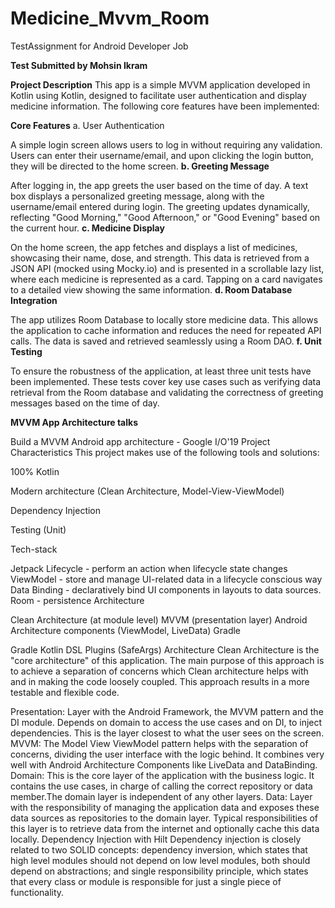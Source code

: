 # Medicine_Mvvm_Room
TestAssignment for Android Developer Job

**Test Submitted by Mohsin Ikram**

**Project Description**
This app is a simple MVVM application developed in Kotlin using Kotlin, designed to facilitate user authentication and display medicine information. The following core features have been implemented:

**Core Features**
a. User Authentication

A simple login screen allows users to log in without requiring any validation. Users can enter their username/email, and upon clicking the login button, they will be directed to the home screen.
**b. Greeting Message**

After logging in, the app greets the user based on the time of day. A text box displays a personalized greeting message, along with the username/email entered during login. The greeting updates dynamically, reflecting "Good Morning," "Good Afternoon," or "Good Evening" based on the current hour.
**c. Medicine Display**

On the home screen, the app fetches and displays a list of medicines, showcasing their name, dose, and strength. This data is retrieved from a JSON API (mocked using Mocky.io) and is presented in a scrollable lazy list, where each medicine is represented as a card. Tapping on a card navigates to a detailed view showing the same information.
**d. Room Database Integration**

The app utilizes Room Database to locally store medicine data. This allows the application to cache information and reduces the need for repeated API calls. The data is saved and retrieved seamlessly using a Room DAO.
**f. Unit Testing**

To ensure the robustness of the application, at least three unit tests have been implemented. These tests cover key use cases such as verifying data retrieval from the Room database and validating the correctness of greeting messages based on the time of day.

**MVVM App Architecture talks**

Build a MVVM Android app architecture - Google I/O'19
Project Characteristics
This project makes use of the following tools and solutions:

100% Kotlin

Modern architecture (Clean Architecture, Model-View-ViewModel)

Dependency Injection

Testing (Unit)

Tech-stack

Jetpack
Lifecycle - perform an action when lifecycle state changes
ViewModel - store and manage UI-related data in a lifecycle conscious way
Data Binding - declaratively bind UI components in layouts to data sources.
Room - persistence
Architecture

Clean Architecture (at module level)
MVVM (presentation layer)
Android Architecture components
(ViewModel, LiveData)
Gradle

Gradle Kotlin DSL
Plugins (SafeArgs)
Architecture
Clean Architecture is the "core architecture" of this application. The main purpose of this approach is to achieve a separation of concerns which Clean architecture helps with and in making the code loosely coupled. This approach results in a more testable and flexible code.

Presentation: Layer with the Android Framework, the MVVM pattern and the DI module. Depends on domain to access the use cases and on DI, to inject dependencies. This is the layer closest to what the user sees on the screen.
MVVM: The Model View ViewModel pattern helps with the separation of concerns, dividing the user interface with the logic behind. It combines very well with Android Architecture Components like LiveData and DataBinding.
Domain: This is the core layer of the application with the business logic. It contains the use cases, in charge of calling the correct repository or data member.The domain layer is independent of any other layers.
Data: Layer with the responsibility of managing the application data and exposes these data sources as repositories to the domain layer. Typical responsibilities of this layer is to retrieve data from the internet and optionally cache this data locally.
Dependency Injection with Hilt
Dependency injection is closely related to two SOLID concepts: dependency inversion, which states that high level modules should not depend on low level modules, both should depend on abstractions; and single responsibility principle, which states that every class or module is responsible for just a single piece of functionality.



